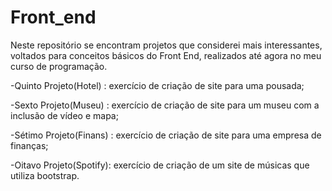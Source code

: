 # Front_end
Neste repositório se encontram projetos que considerei mais interessantes, voltados para conceitos básicos do Front End, realizados até agora no meu curso de programação.

-Quinto Projeto(Hotel) : exercício de criação de site para uma pousada;

-Sexto Projeto(Museu) : exercício de criação de site para um museu com a inclusão de vídeo e mapa;

-Sétimo Projeto(Finans) : exercício de criação de site para uma empresa de finanças;

-Oitavo Projeto(Spotify): exercício de criação de um site de músicas que utiliza bootstrap.
